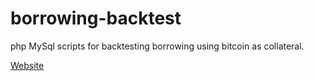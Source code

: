 # borrowing-backtest
 php MySql scripts for backtesting borrowing using bitcoin as collateral.
 
 <a href="http://bitcoinborrowing.info">Website</a>
